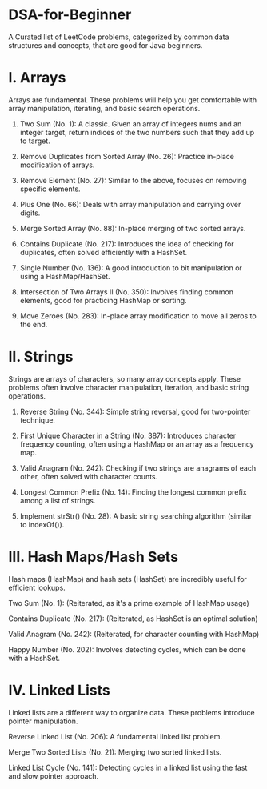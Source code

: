 # DSA-for-Beginner
A Curated list of LeetCode problems, categorized by common data structures and concepts, that are good for Java beginners.

# I. Arrays

Arrays are fundamental. These problems will help you get comfortable with array manipulation, iterating, and basic search operations.


1. Two Sum (No. 1): A classic. Given an array of integers nums and an integer target, return indices of the two numbers such that they add up to target.

2. Remove Duplicates from Sorted Array (No. 26): Practice in-place modification of arrays.

3. Remove Element (No. 27): Similar to the above, focuses on removing specific elements.

4. Plus One (No. 66): Deals with array manipulation and carrying over digits.

5. Merge Sorted Array (No. 88): In-place merging of two sorted arrays.

6. Contains Duplicate (No. 217): Introduces the idea of checking for duplicates, often solved efficiently with a HashSet.

7. Single Number (No. 136): A good introduction to bit manipulation or using a HashMap/HashSet.

8. Intersection of Two Arrays II (No. 350): Involves finding common elements, good for practicing HashMap or sorting.

9. Move Zeroes (No. 283): In-place array modification to move all zeros to the end.

# II. Strings

Strings are arrays of characters, so many array concepts apply. These problems often involve character manipulation, iteration, and basic string operations.

1. Reverse String (No. 344): Simple string reversal, good for two-pointer technique.

2. First Unique Character in a String (No. 387): Introduces character frequency counting, often using a HashMap or an array as a frequency map.

3. Valid Anagram (No. 242): Checking if two strings are anagrams of each other, often solved with character counts.

4. Longest Common Prefix (No. 14): Finding the longest common prefix among a list of strings.

5. Implement strStr() (No. 28): A basic string searching algorithm (similar to indexOf()).

# III. Hash Maps/Hash Sets

Hash maps (HashMap) and hash sets (HashSet) are incredibly useful for efficient lookups.

Two Sum (No. 1): (Reiterated, as it's a prime example of HashMap usage)

Contains Duplicate (No. 217): (Reiterated, as HashSet is an optimal solution)

Valid Anagram (No. 242): (Reiterated, for character counting with HashMap)

Happy Number (No. 202): Involves detecting cycles, which can be done with a HashSet.

# IV. Linked Lists

Linked lists are a different way to organize data. These problems introduce pointer manipulation.

Reverse Linked List (No. 206): A fundamental linked list problem.

Merge Two Sorted Lists (No. 21): Merging two sorted linked lists.

Linked List Cycle (No. 141): Detecting cycles in a linked list using the fast and slow pointer approach.


